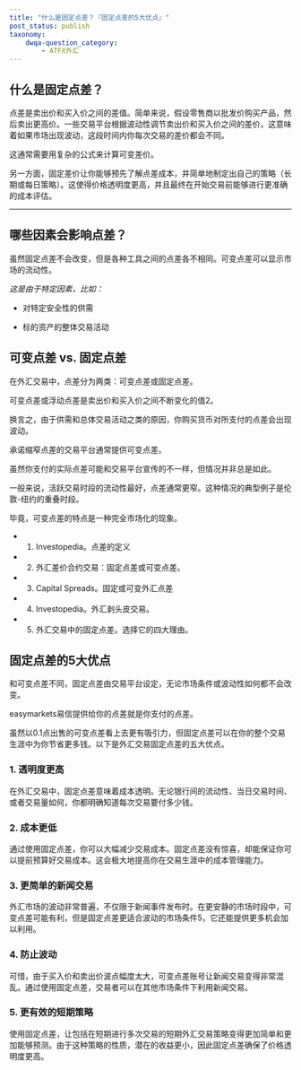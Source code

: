 ```yaml
---
title: "什么是固定点差？『固定点差的5大优点』"
post_status: publish
taxonomy:
    dwqa-question_category:
        - ATFX外汇
---
```


## 什么是固定点差？

点差是卖出价和买入价之间的差值。简单来说，假设零售商以批发价购买产品，然后卖出更高价。一些交易平台根据波动性调节卖出价和买入价之间的差价，这意味着如果市场出现波动，这段时间内你每次交易的差价都会不同。

这通常需要用复杂的公式来计算可变差价。

另一方面，固定差价让你能够预先了解点差成本，并简单地制定出自己的策略（长期或每日策略）。这使得价格透明度更高，并且最终在开始交易前能够进行更准确的成本评估。

* * *

## 哪些因素会影响点差？

虽然固定点差不会改变，但是各种工具之间的点差各不相同。可变点差可以显示市场的流动性。

*这是由于特定因素，比如：*

- 对特定安全性的供需

- 标的资产的整体交易活动

## 可变点差 vs. 固定点差

在外汇交易中，点差分为两类：可变点差或固定点差。

可变点差或浮动点差是卖出价和买入价之间不断变化的值2。

换言之，由于供需和总体交易活动之类的原因，你购买货币对所支付的点差会出现波动。

承诺缩窄点差的交易平台通常提供可变点差。

虽然你支付的实际点差可能和交易平台宣传的不一样，但情况并非总是如此。

一般来说，活跃交易时段的流动性最好，点差通常更窄。这种情况的典型例子是伦敦-纽约的重叠时段。

毕竟，可变点差的特点是一种完全市场化的现象。

- 1. Investopedia。点差的定义
- 2. 外汇差价合约交易：固定点差或可变点差。
- 3. Capital Spreads。固定或可变外汇点差
- 4. Investopedia。外汇剥头皮交易。
- 5. 外汇交易中的固定点差。选择它的四大理由。

## 固定点差的5大优点

和可变点差不同，固定点差由交易平台设定，无论市场条件或波动性如何都不会改变。

easymarkets易信提供给你的点差就是你支付的点差。

虽然以0.1点出售的可变点差看上去更有吸引力，但固定点差可以在你的整个交易生涯中为你节省更多钱。以下是外汇交易固定点差的五大优点。

### 1. 透明度更高

在外汇交易中，固定点差意味着成本透明。无论银行间的流动性、当日交易时间、或者交易量如何，你都明确知道每次交易要付多少钱。

### 2. 成本更低

通过使用固定点差，你可以大幅减少交易成本。固定点差没有惊喜，却能保证你可以提前预算好交易成本。这会极大地提高你在交易生涯中的成本管理能力。

### 3. 更简单的新闻交易

外汇市场的波动非常普遍，不仅限于新闻事件发布时。在更安静的市场时段中，可变点差可能有利，但是固定点差更适合波动的市场条件5，它还能提供更多机会加以利用。

### 4. 防止波动

可惜，由于买入价和卖出价波点幅度太大，可变点差账号让新闻交易变得非常混乱。通过使用固定点差，交易者可以在其他市场条件下利用新闻交易。

### 5. 更有效的短期策略

使用固定点差，让包括在短期进行多次交易的短期外汇交易策略变得更加简单和更加能够预测。由于这种策略的性质，潜在的收益更小，因此固定点差确保了价格透明度更高。
